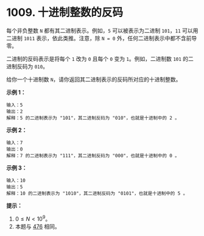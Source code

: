 # 1009. 十进制整数的反码

每个非负整数 `N` 都有其二进制表示。例如，`5` 可以被表示为二进制 `101`，`11` 可以用二进制 `1011` 表示，依此类推。注意，除 `N = 0` 外，任何二进制表示中都不含前导零。

二进制的反码表示是将每个 `1` 改为 `0` 且每个 `0` 变为 `1`。例如，二进制数 `101` 的二进制反码为 `010`。

给你一个十进制数 `N`，请你返回其二进制表示的反码所对应的十进制整数。

**示例 1：**

```()
输入：5
输出：2
解释：5 的二进制表示为 "101"，其二进制反码为 "010"，也就是十进制中的 2 。
```

**示例 2：**

```()
输入：7
输出：0
解释：7 的二进制表示为 "111"，其二进制反码为 "000"，也就是十进制中的 0 。
```

**示例 3：**

```()
输入：10
输出：5
解释：10 的二进制表示为 "1010"，其二进制反码为 "0101"，也就是十进制中的 5 。
```

**提示：**

1. $0 \leq N < 10^9$。
2. 本题与 [476](https://leetcode-cn.com/problems/number-complement/) 相同。
